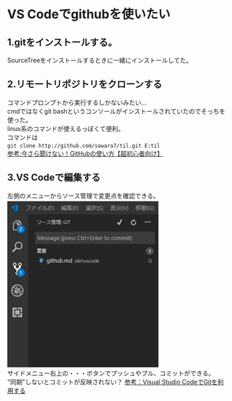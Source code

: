 # VS Codeでgithubを使いたい
## 1.gitをインストールする。  
SourceTreeをインストールするときに一緒にインストールしてた。  

## 2.リモートリポジトリをクローンする
コマンドプロンプトから実行するしかないみたい…  
cmdではなくgit bashというコンソールがインストールされていたのでそっちを使った。  
linux系のコマンドが使えるっぽくて便利。  
コマンドは  
`git clone http://github.com/sawara7/til.git E:til`  
[参考:今さら聞けない！GitHubの使い方【超初心者向け】](https://techacademy.jp/magazine/6235)  

## 3.VS Codeで編集する
左側のメニューからソース管理で変更点を確認できる。  
![編集画面](https://github.com/sawara7/til/blob/master/ide/vscode/img/git.png)  
サイドメニュー右上の・・・ボタンでプッシュやプル、コミットができる。  
"同期"しないとコミットが反映されない？
[参考：Visual Studio CodeでGitを利用する](https://www.atmarkit.co.jp/ait/articles/1507/21/news017.html)

